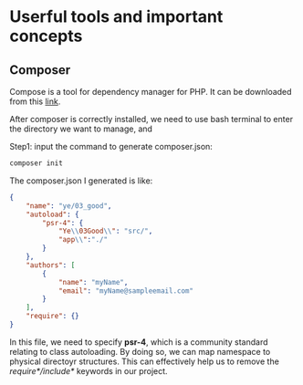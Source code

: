 # Userful tools and important concepts

## Composer

Compose is a tool for dependency manager for PHP. It can be downloaded from this [link](https://getcomposer.org/download/).

After composer is correctly installed, we need to use bash terminal to enter the directory we want to manage, and

Step1: input the command to generate composer.json:

```bash
composer init
```

The composer.json I generated is like:

```json
{
    "name": "ye/03_good",
    "autoload": {
        "psr-4": {
            "Ye\\03Good\\": "src/",
            "app\\":"./"
        }
    },
    "authors": [
        {
            "name": "myName",
            "email": "myName@sampleemail.com"
        }
    ],
    "require": {}
}

```

In this file, we need to specify **psr-4**, which is a community standard relating to class autoloading. By doing so, we can map namespace to physical directoyr structures. This can effectively help us to remove the *require\*/include\** keywords in our project.
